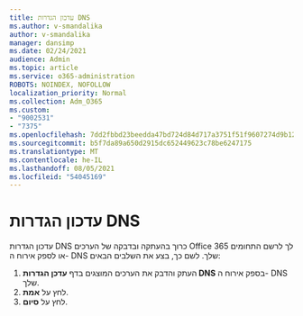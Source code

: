 ```yaml
---
title: עדכון הגדרות DNS
ms.author: v-smandalika
author: v-smandalika
manager: dansimp
ms.date: 02/24/2021
audience: Admin
ms.topic: article
ms.service: o365-administration
ROBOTS: NOINDEX, NOFOLLOW
localization_priority: Normal
ms.collection: Adm_O365
ms.custom:
- "9002531"
- "7375"
ms.openlocfilehash: 7dd2fbbd23beedda47bd724d84d717a3751f51f9607274d9b124f14463cf4b50
ms.sourcegitcommit: b5f7da89a650d2915dc652449623c78be6247175
ms.translationtype: MT
ms.contentlocale: he-IL
ms.lasthandoff: 08/05/2021
ms.locfileid: "54045169"
---
```

# <a name="update-dns-settings"></a>עדכון הגדרות DNS

עדכון הגדרות DNS כרוך בהעתקה ובדבקה של הערכים Office 365 לך לרשם התחומים או לספק אירוח ה- DNS שלך. לשם כך, בצע את השלבים הבאים:

1. העתק והדבק את הערכים המוצגים בדף **עדכן הגדרות DNS** בספק אירוח ה- DNS שלך.
2. לחץ על **אמת**.
3. לחץ על **סיום**.